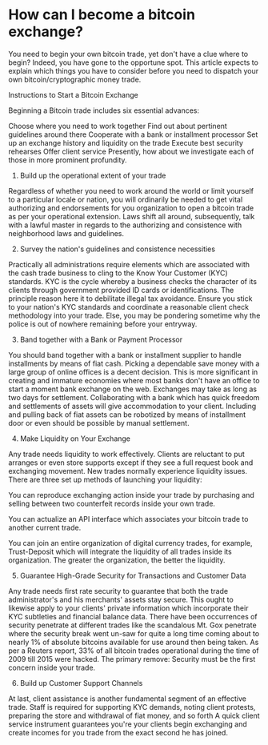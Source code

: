 # How can I become a bitcoin exchange?
You need to begin your own bitcoin trade, yet don't have a clue where to begin? Indeed, you have gone to the opportune spot. This article expects to explain which things you have to consider before you need to dispatch your own bitcoin/cryptographic money trade.


Instructions to Start a Bitcoin Exchange

Beginning a Bitcoin trade includes six essential advances:

Choose where you need to work together
Find out about pertinent guidelines around there
Cooperate with a bank or installment processor
Set up an exchange history and liquidity on the trade
Execute best security rehearses
Offer client service
Presently, how about we investigate each of those in more prominent profundity.

1. Build up the operational extent of your trade

Regardless of whether you need to work around the world or limit yourself to a particular locale or nation, you will ordinarily be needed to get vital authorizing and endorsements for you organization to open a bitcoin trade as per your operational extension. Laws shift all around, subsequently, talk with a lawful master in regards to the authorizing and consistence with neighborhood laws and guidelines.

2. Survey the nation's guidelines and consistence necessities

Practically all administrations require elements which are associated with the cash trade business to cling to the Know Your Customer (KYC) standards. KYC is the cycle whereby a business checks the character of its clients through government provided ID cards or identifications. The principle reason here it to debilitate illegal tax avoidance. Ensure you stick to your nation's KYC standards and coordinate a reasonable client check methodology into your trade. Else, you may be pondering sometime why the police is out of nowhere remaining before your entryway.

3. Band together with a Bank or Payment Processor

You should band together with a bank or installment supplier to handle installments by means of fiat cash. Picking a dependable save money with a large group of online offices is a decent decision. This is more significant in creating and immature economies where most banks don't have an office to start a moment bank exchange on the web. Exchanges may take as long as two days for settlement. Collaborating with a bank which has quick freedom and settlements of assets will give accommodation to your client. Including and pulling back of fiat assets can be robotized by means of installment door or even should be possible by manual settlement.

4. Make Liquidity on Your Exchange

Any trade needs liquidity to work effectively. Clients are reluctant to put arranges or even store supports except if they see a full request book and exchanging movement. New trades normally experience liquidity issues. There are three set up methods of launching your liquidity:

You can reproduce exchanging action inside your trade by purchasing and selling between two counterfeit records inside your own trade.

You can actualize an API interface which associates your bitcoin trade to another current trade.

You can join an entire organization of digital currency trades, for example, Trust-Deposit which will integrate the liquidity of all trades inside its organization. The greater the organization, the better the liquidity.

5. Guarantee High-Grade Security for Transactions and Customer Data

Any trade needs first rate security to guarantee that both the trade administrator's and his merchants' assets stay secure. This ought to likewise apply to your clients' private information which incorporate their KYC subtleties and financial balance data. There have been occurrences of security penetrate at different trades like the scandalous Mt. Gox penetrate where the security break went un-saw for quite a long time coming about to nearly 1% of absolute bitcoins available for use around then being taken. As per a Reuters report, 33% of all bitcoin trades operational during the time of 2009 till 2015 were hacked. The primary remove: Security must be the first concern inside your trade.

6. Build up Customer Support Channels

At last, client assistance is another fundamental segment of an effective trade. Staff is required for supporting KYC demands, noting client protests, preparing the store and withdrawal of fiat money, and so forth A quick client service instrument guarantees you're your clients begin exchanging and create incomes for you trade from the exact second he has joined.
